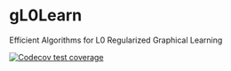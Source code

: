# gL0Learn
Efficient Algorithms for L0 Regularized Graphical Learning

<!-- badges: start -->
[![Codecov test coverage](https://codecov.io/gh/TNonet/gL0Learn/branch/main/graph/badge.svg)](https://codecov.io/gh/TNonet/gL0Learn?branch=main)
<!-- badges: end -->
